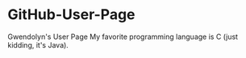 # GitHub-User-Page
Gwendolyn's User Page
My favorite programming language is C (just kidding, it's Java).
